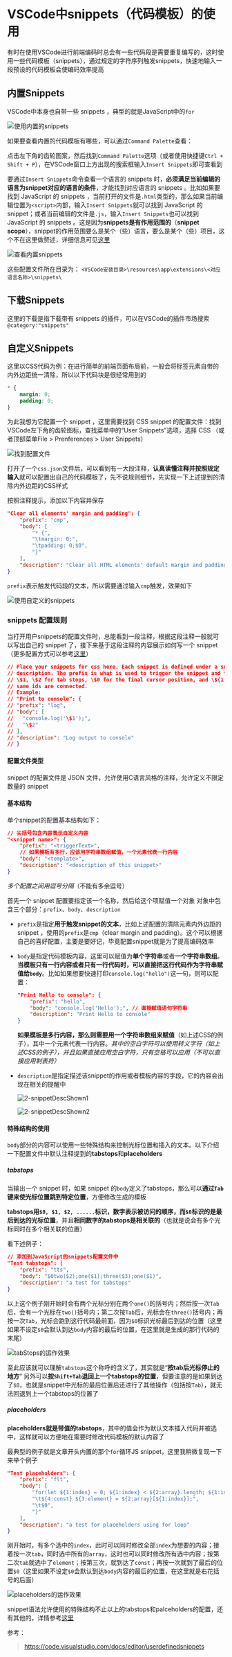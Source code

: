 # VSCode中snippets（代码模板）的使用

有时在使用VSCode进行前端编码时总会有一些代码段是需要重复编写的，这时使用一些代码模板（snippets），通过规定的字符序列触发snippets，快速地输入一段预设的代码模板会使编码效率提高

## 内置Snippets

VSCode中本身也自带一些 snippets ，典型的就是JavaScript中的`for`

![使用内置的snippets](img/useDefaultJSSnippets.gif "使用内置的snippets")

如果要查看内置的代码模板有哪些，可以通过`Command Palette`查看：

点击左下角的齿轮图案，然后找到`Command Palette`选项（或者使用快捷键`Ctrl + Shift + P`），在VSCode窗口上方出现的搜索框输入`Insert Snippets`即可查看到

要通过`Insert Snippets`命令查看一个语言的 snippets 时，**必须满足当前编辑的语言为snippet对应的语言的条件**，才能找到对应语言的 snippets 。比如如果要找到 JavaScript 的 snippets ，当前打开的文件是`.html`类型的，那么如果当前编辑位置为`<script>`内部，输入`Insert Snippets`就可以找到 JavaScript 的snippet；或者当前编辑的文件是`.js`，输入`Insert Snippets`也可以找到 JavaScript 的 snippets 。这是因为**snippets是有作用范围的**（**snippet scope**），snippet的作用范围要么是某个（些）语言，要么是某个（些）项目，这个不在这里做赘述，详细信息可见[这里](https://code.visualstudio.com/docs/editor/userdefinedsnippets#_snippet-scope)

![查看内置snippets](img/searchBuiltInSnippets.png "查看内置snippets")

这些配置文件所在目录为：
`<VSCode安装目录>\resources\app\extensions\<对应语言名称>\snippets\`

## 下载Snippets

这里的下载是指下载带有 snippets 的插件，可以在VSCode的插件市场搜索`@category:"snippets"`

## 自定义Snippets

这里以CSS代码为例：在进行简单的前端页面布局前，一般会将标签元素自带的内外边距统一清除，所以以下代码块是很经常用到的

```css
* {
    margin: 0;
    padding: 0;
}
```

为此我想为它配置一个 snippet ，这里需要找到 CSS snippet 的配置文件：找到VSCode左下角的齿轮图标，查找菜单中的“User Snippets”选项，选择 CSS （或者顶部菜单File > Prenferences > User Snippets）

![找到配置文件](img/findUserSnippetsSetting.gif "找到配置文件")

打开了一个`css.json`文件后，可以看到有一大段注释，**认真读懂注释并按照规定输入**就可以配置出自己的代码模板了，先不说规则细节，先实现一下上述提到的清除内外边距的CSS样式

按照注释提示，添加以下内容并保存

```json
"Clear all elements' margin and padding": {
    "prefix": "cmp",
    "body": [
        "* {",
        "\tmargin: 0;",
        "\tpadding: 0;$0",
        "}"
    ],
    "description": "Clear all HTML elements' default margin and padding"
}
```

`prefix`表示触发代码段的文本，所以需要通过输入`cmp`触发，效果如下

![使用自定义的snippets](img/useSelfDefinedSnippets.gif "使用自定义的snippets")

### snippets 配置规则

当打开用户snippets的配置文件时，总能看到一段注释，根据这段注释一般就可以写出自己的 snippet 了，接下来基于这段注释的内容展示如何写一个 snippet（更多配置方式可以参考[这里](https://code.visualstudio.com/docs/editor/userdefinedsnippets)）

```json
// Place your snippets for css here. Each snippet is defined under a snippet name and has a prefix, body and 
// description. The prefix is what is used to trigger the snippet and the body will be expanded and inserted. Possible variables are:
// \$1, \$2 for tab stops, \$0 for the final cursor position, and \${1:label}, \${2:another} for placeholders. Placeholders with the 
// same ids are connected.
// Example:
// "Print to console": {
// "prefix": "log",
// "body": [
//   "console.log('\$1');",
//   "\$2"
// ],
// "description": "Log output to console"
// }
```

#### 配置文件类型

snippet 的配置文件是 JSON 文件，允许使用C语言风格的注释，允许定义不限定数量的 snippet

#### 基本结构

单个snippet的配置基本结构如下：

```json
// 尖括号包含内容表示自定义内容
"<snippet name>": {
    "prefix": "<triggerText>",
    // 如果模板有多行，应该用字符串数组赋值，一个元素代表一行内容
    "body": "<template>",
    "description": "<description of this snippet>"
}
```

*多个配置之间用逗号分隔*（不能有多余逗号）

首先一个 snippet 配置要指定该一个名称，然后给这个项赋值一个对象
对象中包含三个部分：`prefix`、`body`、`description`

- `prefix`是指定**用于触发snippet的文本**，比如上述配置的清除元素内外边距的 snippet ，使用的`prefix`是`cmp`（clear margin and padding）。这个可以根据自己的喜好配置，主要是要好记，毕竟配置snippet就是为了提高编码效率

- `body`是指定代码模板内容，这里可以赋值为**单个字符串**或者**一个字符串数组**。
  **当模板只有一行内容或者只有一行代码时，可以直接把这行代码作为字符串赋值给`body`**。比如如果想要快速打印`console.log("hello")`这一句，则可以配置：

  ```json
  "Print Hello to console": {
      "prefix": "hello",
      "body": "console.log('Hello');", // 直接赋值语句字符串
      "description": "Print Hello to console"
  }
  ```

  **如果模板是多行内容，那么则需要用一个字符串数组来赋值**（如上述CSS的例子），其中一个元素代表一行内容。*其中的空白字符可以使用转义字符（如上述CSS的例子），并且如果直接应用空白字符，只有空格可以应用（不可以直接应用制表符）*

- `description`是指定描述该snippet的作用或者模板内容的字段，它的内容会出现在相关的提醒中

  ![2-snippetDescShown1](img/snippetDescShown1.png "description出现在snippet描述中")

  ![2-snippetDescShown2](img/snippetDescShown2.png "description出现在代码提醒中")

#### 特殊结构的使用

`body`部分的内容可以使用一些特殊结构来控制光标位置和插入的文本。以下介绍一下配置文件中默认注释提到的**tabstops**和**placeholders**

##### tabstops

当输出一个 snippet 时，如果 snippet 的`body`定义了tabstops，那么可以**通过`Tab`键来使光标位置跳到特定位置**，方便修改生成的模板

**tabstops用`$0, $1, $2, ......`标识，数字表示被访问的顺序，而`$0`标识的是最后到达的光标位置**，并且**相同数字的tabstops是相关联的**（也就是说会有多个光标同时在多个相关联的位置）

看下述例子：

```json
// 添加到JavaScript的snippets配置文件中
"Test tabstops": {
    "prefix": "tts",
    "body": "$0two($2);one($1);three($3);one($1)",
    "description": "a test for tabstops"
}
```

以上这个例子刚开始时会有两个光标分别在两个`one()`的括号内；然后按一次`Tab`后，会有一个光标在`two()`括号内；第二次按`Tab`后，光标会在`three()`括号内；再按一次`Tab`，光标会跑到这行代码最前面，因为`$0`标识光标最后到达的位置（这里如果不设定`$0`会默认到达`body`内容的最后的位置，在这里就是生成的那行代码的末尾）

![tabStops的运作效果](img/tabStops.gif "tabStops的运作效果")

至此应该就可以理解`tabstops`这个称呼的含义了，其实就是“**按tab后光标停止的地方**”
另外可以**按`Shift+Tab`退回上一个tabstops的位置**，但要注意的是如果到达了`$0`，也就是snippet中光标的最后位置后还进行了其他操作（包括按`Tab`），就无法回退到上一个tabstops的位置了

##### placeholders

**placeholders就是带值的tabstops**，其中的值会作为默认文本插入代码并被选中，这样就可以方便地在需要时修改代码模板的默认内容了

最典型的例子就是文章开头内置的那个`for`循环JS snippet，这里我稍微复现一下来举个例子

```json
"Test placeholders": {
    "prefix": "flt",
    "body": [
        "for(let ${1:index} = 0; ${1:index} < ${2:array}.length; ${1:index} ++) {",
        "\t${4:const} ${3:element} = ${2:array}[${1:index}];",
        "\t$0",
        "}"
    ],
    "description": "a test for placeholders using for loop"
}
```

刚开始时，有多个选中的`index`，此时可以同时修改全部`index`为想要的内容；接着按一次`tab`，同时选中所有的`array`，这时也可以同时修改所有选中内容；按第二次`tab`就选中了`element`；按第三次，就到达了`const`；再按一次就到了最后的位置`$0`（这里如果不设定`$0`会默认到达`body`内容的最后的位置，在这里就是右花括号的后面）

![placeholders的运作效果](img/placeholders.gif "placeholders的运作效果")

snippet语法允许使用的特殊结构不止以上的tabstops和palceholders的配置，还有其他的，详情参考[这里](https://code.visualstudio.com/docs/editor/userdefinedsnippets#_snippet-syntax)

参考：
> <https://code.visualstudio.com/docs/editor/userdefinedsnippets>
